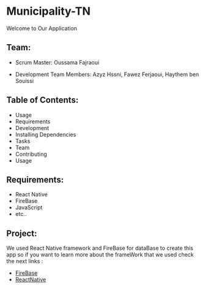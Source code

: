 # Municipality-TN

Welcome to Our Application

## Team:
- Scrum Master: Oussama Fajraoui

- Development Team Members: Azyz Hssni, Fawez Ferjaoui, Haythem ben Souissi

## Table of Contents:

- Usage
- Requirements
- Development
- Installing Dependencies
- Tasks
- Team
- Contributing
- Usage

## Requirements:

- React Native
- FireBase
- JavaScript
- etc..

## Project:
We used React Native framework and FireBase for dataBase to create this app so if you want to learn more about the frameWork that we used check the next links :
 - [FireBase](https://firebase.google.com/)
 - [ReactNative](https://reactnative.dev/)
